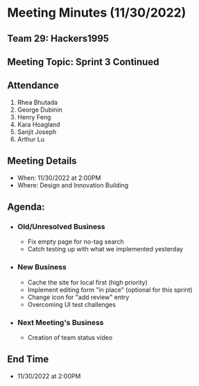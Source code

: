 # Meeting Minutes (11/30/2022)
## Team 29: Hackers1995
## Meeting Topic: Sprint 3 Continued

## Attendance
1. Rhea Bhutada
2. George Dubinin
4. Henry Feng
5. Kara Hoagland
7. Sanjit Joseph
9. Arthur Lu 

## Meeting Details
- When: 11/30/2022 at 2:00PM
- Where: Design and Innovation Building 

## Agenda:
- ### Old/Unresolved Business
    - Fix empty page for no-tag search
    - Catch testing up with what we implemented yesterday
- ### New Business
    - Cache the site for local first (high priority)
    - Implement editing form "in place" (optional for this sprint)
    - Change icon for "add review" entry
    - Overcoming UI test challenges
- ### Next Meeting's Business
  - Creation of team status video

## End Time
- 11/30/2022 at 2:00PM